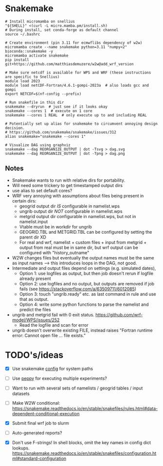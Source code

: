 # Snakemake

```
# Install micromamba on snellius
"${SHELL}" <(curl -L micro.mamba.pm/install.sh)
# During install, set conda-forge as default channel
source ~/.bashrc

# Create environment (pin 3.11 for ecmwflibs dependency of w2w)
micromamba create --name snakemake python=3.11 "numpy<2" bioconda::snakemake -y
micromamba activate snakemake
pip install git+https://github.com/matthiasdemuzere/w2w@add_wrf_version

# Make sure netcdf is available for WPS and WRF (these instructions are specific to Snellius)
module load 2023
module load netCDF-Fortran/4.6.1-gompi-2023a  # also loads gcc and gompi
export NETCDF=$(nf-config --prefix)

# Run snakefile in this dir
snakemake --dryrun  # just see if it looks okay
snakemake --cores 1  # execute on 1 core
snakemake --cores 1 REAL  # only execute up to and including REAL

# Potentially set up alias for snakemake to circumvent annoying design decision.
# https://github.com/snakemake/snakemake/issues/312
alias snakemake="snakemake --cores 1"

# Visualize DAG using graphviz
snakemake --dag REORGANIZE_OUTPUT | dot -Tsvg > dag.svg
snakemake --dag REORGANIZE_OUTPUT | dot -Tpng > dag.png
```


## Notes

- Snakemake wants to run with relative dirs for portability.
- Will need some trickery to get timestamped output dirs
- use alias to set default cores?
- WRF very annoying with assumptions about files being present in certain dirs:
    - geogrid output dir *IS* configurable in namelist.wps
    - ungrib output dir *NOT* configurable in namelist.wps
    - metgrid output dir configurable in namelist.wps, but not in namelist.input
    - Vtable must be in workdir for ungrib
    - GEOGRID.TBL and METGRID.TBL can be configured by setting the parent dir XD
    - For real and wrf, namelist + custom files + input from metgrid + output from real must be in same dir, but wrf output can be configured with "history_outname"
- W2W changes files but eventually the output names must be the same as input names --> this introduces loops in the DAG, not good.
- Intermediate and output files depend on settings (e.g. simulated dates),
    - Option 1: use logfiles as output, but then job doesn't rerun if logfile already present
    - Option 2: use logfiles and no output, but outputs are removed if job fails (see https://stackoverflow.com/a/63509711/6012085)
    - Option 3: touch "ungrib.ready" etc. as last command in rule and use that as output.
    - Option 4: write some python functions to parse the namelist and predict the files
- ungrib and metgrid fail with 0 exit status. https://github.com/wrf-model/WPS/issues/252
    - Read the logfile and scan for error
- ungrib doesn't overwrite existing FILE, instead raises "Fortran runtime error: Cannot open file ... file exists."


# TODO's/ideas
- [x] Use snakemake [config](https://snakemake.readthedocs.io/en/stable/snakefiles/configuration.html) for system paths
- [ ] Use [peppy](https://snakemake.readthedocs.io/en/stable/snakefiles/configuration.html#configuring-scientific-experiments-via-peps) for executing multiple experiments?
- [ ] Want to run with several sets of namelists / geogrid tables / input datasets
- [ ] Make W2W conditional: https://snakemake.readthedocs.io/en/stable/snakefiles/rules.html#data-dependent-conditional-execution
- [x] Submit final wrf job to slurm
- [ ] Auto-generated reports?
- [x] Don't use F-strings! In shell blocks, omit the key names in config dict lookups. https://snakemake.readthedocs.io/en/stable/snakefiles/configuration.html#standard-configuration


